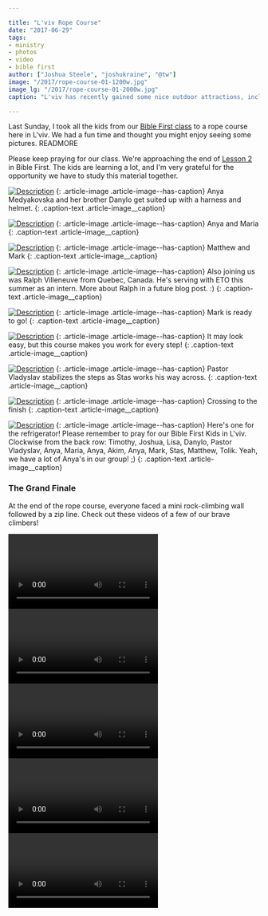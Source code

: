 ```yaml
---

title: "L'viv Rope Course"
date: "2017-06-29"
tags:
- ministry
- photos
- video
- bible first
author: ["Joshua Steele", "joshukraine", "@tw"]
image: "/2017/rope-course-01-1200w.jpg"
image_lg: "/2017/rope-course-01-2000w.jpg"
caption: "L'viv has recently gained some nice outdoor attractions, including a rope course. Check out this collection of photos from our weekend excursion!"

---
```


Last Sunday, I took all the kids from our [Bible First class](http://OFReport.com/2017/06/bible-first-kids/) to a rope course here in L'viv. We had a fun time and thought you might enjoy seeing some pictures. READMORE

Please keep praying for our class. We're approaching the end of [Lesson 2](https://getbiblefirst.com/lessons/lesson2/) in Bible First. The kids are learning a lot, and I'm very grateful for the opportunity we have to study this material together.

[![Description](https://d21yo20tm8bmc2.cloudfront.net/2017/rope-course-09-550w.jpg)](https://d21yo20tm8bmc2.cloudfront.net/2017/rope-course-09-2000w.jpg)
{: .article-image .article-image--has-caption}
Anya Medyakovska and her brother Danylo get suited up with a harness and helmet.
{: .caption-text .article-image__caption}

[![Description](https://d21yo20tm8bmc2.cloudfront.net/2017/rope-course-07-550w.jpg)](https://d21yo20tm8bmc2.cloudfront.net/2017/rope-course-07-2000w.jpg)
{: .article-image .article-image--has-caption}
Anya and Maria
{: .caption-text .article-image__caption}

[![Description](https://d21yo20tm8bmc2.cloudfront.net/2017/rope-course-08-550h.jpg)](https://d21yo20tm8bmc2.cloudfront.net/2017/rope-course-08-2000h.jpg)
{: .article-image .article-image--has-caption}
Matthew and Mark
{: .caption-text .article-image__caption}

[![Description](https://d21yo20tm8bmc2.cloudfront.net/2017/rope-course-04-550w.jpg)](https://d21yo20tm8bmc2.cloudfront.net/2017/rope-course-04-2000w.jpg)
{: .article-image .article-image--has-caption}
Also joining us was Ralph Villeneuve from Quebec, Canada. He's serving with ETO this summer as an intern. More about Ralph in a future blog post. :)
{: .caption-text .article-image__caption}

[![Description](https://d21yo20tm8bmc2.cloudfront.net/2017/rope-course-06-550h.jpg)](https://d21yo20tm8bmc2.cloudfront.net/2017/rope-course-06-2000h.jpg)
{: .article-image .article-image--has-caption}
Mark is ready to go!
{: .caption-text .article-image__caption}

[![Description](https://d21yo20tm8bmc2.cloudfront.net/2017/rope-course-03-550w.jpg)](https://d21yo20tm8bmc2.cloudfront.net/2017/rope-course-03-2000w.jpg)
{: .article-image .article-image--has-caption}
It may look easy, but this course makes you work for every step!
{: .caption-text .article-image__caption}

[![Description](https://d21yo20tm8bmc2.cloudfront.net/2017/rope-course-05-550w.jpg)](https://d21yo20tm8bmc2.cloudfront.net/2017/rope-course-05-2000w.jpg)
{: .article-image .article-image--has-caption}
Pastor Vladyslav stabilizes the steps as Stas works his way across.
{: .caption-text .article-image__caption}

[![Description](https://d21yo20tm8bmc2.cloudfront.net/2017/rope-course-02-550w.jpg)](https://d21yo20tm8bmc2.cloudfront.net/2017/rope-course-02-2000w.jpg)
{: .article-image .article-image--has-caption}
Crossing to the finish
{: .caption-text .article-image__caption}

[![Description](https://d21yo20tm8bmc2.cloudfront.net/2017/rope-course-10-550w.jpg)](https://d21yo20tm8bmc2.cloudfront.net/2017/rope-course-10-2000w.jpg)
{: .article-image .article-image--has-caption}
Here's one for the refrigerator! Please remember to pray for our Bible First Kids in L'viv. Clockwise from the back row: Timothy, Joshua, Lisa, Danylo, Pastor Vladyslav, Anya, Maria, Anya, Akim, Anya, Mark, Stas, Matthew, Tolik. Yeah, we have a lot of Anya's in our group! ;)
{: .caption-text .article-image__caption}

### The Grand Finale

At the end of the rope course, everyone faced a mini rock-climbing wall followed by a zip line. Check out these videos of a few of our brave climbers!

<video controls>
  <source src="https://d21yo20tm8bmc2.cloudfront.net/2017/rope-course-video-001.m4v" type="video/mp4">
Your browser does not support the video tag.
</video>

<video controls>
  <source src="https://d21yo20tm8bmc2.cloudfront.net/2017/rope-course-video-002.m4v" type="video/mp4">
Your browser does not support the video tag.
</video>

<video controls>
  <source src="https://d21yo20tm8bmc2.cloudfront.net/2017/rope-course-video-003.m4v" type="video/mp4">
Your browser does not support the video tag.
</video>

<video controls>
  <source src="https://d21yo20tm8bmc2.cloudfront.net/2017/rope-course-video-004.m4v" type="video/mp4">
Your browser does not support the video tag.
</video>

<video controls>
  <source src="https://d21yo20tm8bmc2.cloudfront.net/2017/rope-course-video-005.m4v" type="video/mp4">
Your browser does not support the video tag.
</video>

